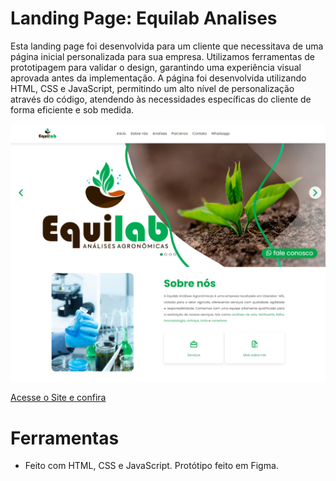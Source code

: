 # Landing Page: Equilab Analises

   Esta landing page foi desenvolvida para um cliente que necessitava de uma página inicial personalizada para sua empresa. Utilizamos ferramentas de prototipagem para validar o design, garantindo uma experiência visual aprovada antes da implementação. A página foi desenvolvida utilizando HTML, CSS e JavaScript, permitindo um alto nível de personalização através do código, atendendo às necessidades específicas do cliente de forma eficiente e sob medida.

   ![Alt text](<img/Equilabanalises.png>)

   [ Acesse o Site e confira ](https://davi-log.github.io/Site-Equilab/)

# Ferramentas 

   * Feito com HTML, CSS e JavaScript. Protótipo feito em Figma.